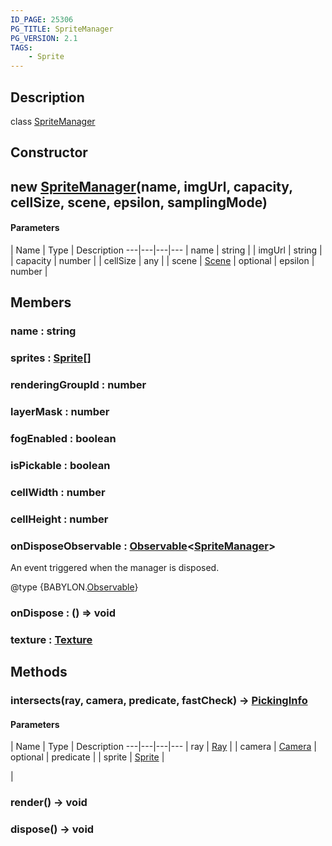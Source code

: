 ```yaml
---
ID_PAGE: 25306
PG_TITLE: SpriteManager
PG_VERSION: 2.1
TAGS:
    - Sprite
---
```

## Description

class [SpriteManager](/classes/3.1/SpriteManager)



## Constructor

## new [SpriteManager](/classes/3.1/SpriteManager)(name, imgUrl, capacity, cellSize, scene, epsilon, samplingMode)



#### Parameters
 | Name | Type | Description
---|---|---|---
 | name | string | 
 | imgUrl | string | 
 | capacity | number | 
 | cellSize | any | 
 | scene | [Scene](/classes/3.1/Scene) | 
optional | epsilon | number | 
## Members

### name : string


### sprites : [Sprite](/classes/3.1/Sprite)[]


### renderingGroupId : number


### layerMask : number


### fogEnabled : boolean


### isPickable : boolean


### cellWidth : number


### cellHeight : number


### onDisposeObservable : [Observable](/classes/3.1/Observable)&lt;[SpriteManager](/classes/3.1/SpriteManager)&gt;

An event triggered when the manager is disposed.

@type {BABYLON.[Observable](/classes/3.1/Observable)}
### onDispose : () =&gt; void


### texture : [Texture](/classes/3.1/Texture)


## Methods

### intersects(ray, camera, predicate, fastCheck) &rarr; [PickingInfo](/classes/3.1/PickingInfo)



#### Parameters
 | Name | Type | Description
---|---|---|---
 | ray | [Ray](/classes/3.1/Ray) | 
 | camera | [Camera](/classes/3.1/Camera) | 
optional | predicate |  | sprite | [Sprite](/classes/3.1/Sprite) | 

 | 
### render() &rarr; void


### dispose() &rarr; void


